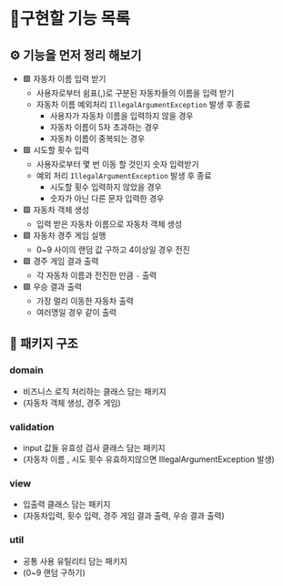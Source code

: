 # 📝구현할 기능 목록

## ⚙ 기능을 먼저 정리 해보기
- 🟩 자동차 이름 입력 받기
  - 사용자로부터 쉼표(,)로 구분된 자동차들의 이름을 입력 받기
  - 자동차 이름 예외처리 `IllegalArgumentException` 발생 후 종료
    - 사용자가 자동차 이름을 입력하지 않을 경우
    - 자동차 이름이 5자 초과하는 경우
    - 자동차 이름이 중복되는 경우
- 🟩 시도할 횟수 입력
  - 사용자로부터 몇 번 이동 할 것인지 숫자 입력받기
  - 예외 처리 `IllegalArgumentException` 발생 후 종료
    - 시도할 횟수 입력하지 않았을 경우
    - 숫자가 아닌 다른 문자 입력한 경우
- 🟩 자동차 객체 생성
  - 입력 받은 자동차 이름으로 자동차 객체 생성
- 🟩 자동차 경주 게임 실행
  - 0~9 사이의 랜덤 값 구하고 4이상일 경우 전진
- 🟩 경주 게임 결과 출력
  - 각 자동차 이름과 전진한 만큼 `-` 출력
- 🟩 우승 결과 출력
  - 가장 멀리 이동한 자동차 출력
  - 여러명일 경우 같이 출력


## 📂 패키지 구조
### domain
- 비즈니스 로직 처리하는 클래스 담는 패키지
- (자동차 객체 생성, 경주 게임)
### validation
- input 값들 유효성 검사 클래스 담는 패키지
- (자동차 이름 , 시도 횟수 유효하지않으면 IllegalArgumentException 발생)
### view
- 입출력 클래스 담는 패키지
- (자동차입력, 횟수 입력, 경주 게임 결과 출력, 우승 결과 출력)
### util
- 공통 사용 유틸리티 담는 패키지
- (0~9 랜덤 구하기)


